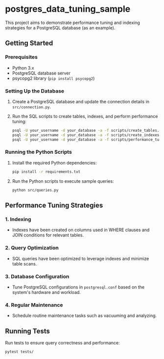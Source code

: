 # postgres_data_tuning_sample

This project aims to demonstrate performance tuning and indexing strategies for a PostgreSQL database (as an example).

## Getting Started

### Prerequisites
- Python 3.x
- PostgreSQL database server
- psycopg2 library (`pip install psycopg2`)

### Setting Up the Database

1. Create a PostgreSQL database and update the connection details in `src/connection.py`.

2. Run the SQL scripts to create tables, indexes, and perform performance tuning:
    ```bash
    psql -U your_username -d your_database -a -f scripts/create_tables.sql
    psql -U your_username -d your_database -a -f scripts/create_indexes.sql
    psql -U your_username -d your_database -a -f scripts/performance_tuning.sql
    ```

### Running the Python Scripts

1. Install the required Python dependencies:
    ```bash
    pip install -r requirements.txt
    ```

2. Run the Python scripts to execute sample queries:
    ```bash
    python src/queries.py
    ```

## Performance Tuning Strategies

### 1. Indexing

- Indexes have been created on columns used in WHERE clauses and JOIN conditions for relevant tables.

### 2. Query Optimization

- SQL queries have been optimized to leverage indexes and minimize table scans.

### 3. Database Configuration

- Tune PostgreSQL configurations in `postgresql.conf` based on the system's hardware and workload.

### 4. Regular Maintenance

- Schedule routine maintenance tasks such as vacuuming and analyzing.

## Running Tests

Run tests to ensure query correctness and performance:
```bash
pytest tests/
